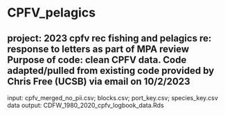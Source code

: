 # CPFV_pelagics
project: 2023 cpfv rec fishing and pelagics re: response to letters as part of MPA review 
Purpose of code: 
clean CPFV data. Code adapted/pulled from existing code provided by Chris Free (UCSB) via email on 10/2/2023
--------
input: cpfv_merged_no_pii.csv; blocks.csv; port_key.csv; species_key.csv
data output: CDFW_1980_2020_cpfv_logbook_data.Rds
